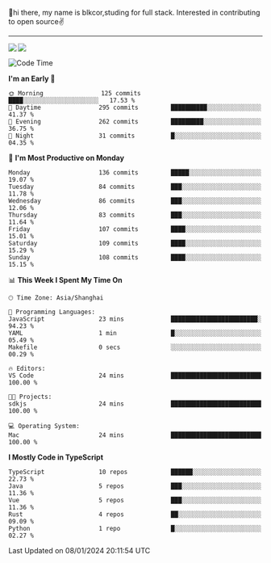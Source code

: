 👋hi there, my name is blkcor,studing for full stack.
Interested in contributing to open source✌️

<hr/>

![](https://github-readme-stats.vercel.app/api?username=blkcor)
<a href="https://github.com/blkcor/github-readme-stats">
    <img align="left" src="https://github-readme-stats.vercel.app/api/top-langs/?username=blkcor&hide=jupyter%20notebook,shaderlab,tex,c%23&langs_count=9" />
</a>


<!--START_SECTION:waka-->
![Code Time](http://img.shields.io/badge/Code%20Time-827%20hrs%2056%20mins-blue)

**I'm an Early 🐤** 

```text
🌞 Morning                125 commits         ████░░░░░░░░░░░░░░░░░░░░░   17.53 % 
🌆 Daytime                295 commits         ██████████░░░░░░░░░░░░░░░   41.37 % 
🌃 Evening                262 commits         █████████░░░░░░░░░░░░░░░░   36.75 % 
🌙 Night                  31 commits          █░░░░░░░░░░░░░░░░░░░░░░░░   04.35 % 
```
📅 **I'm Most Productive on Monday** 

```text
Monday                   136 commits         █████░░░░░░░░░░░░░░░░░░░░   19.07 % 
Tuesday                  84 commits          ███░░░░░░░░░░░░░░░░░░░░░░   11.78 % 
Wednesday                86 commits          ███░░░░░░░░░░░░░░░░░░░░░░   12.06 % 
Thursday                 83 commits          ███░░░░░░░░░░░░░░░░░░░░░░   11.64 % 
Friday                   107 commits         ████░░░░░░░░░░░░░░░░░░░░░   15.01 % 
Saturday                 109 commits         ████░░░░░░░░░░░░░░░░░░░░░   15.29 % 
Sunday                   108 commits         ████░░░░░░░░░░░░░░░░░░░░░   15.15 % 
```


📊 **This Week I Spent My Time On** 

```text
🕑︎ Time Zone: Asia/Shanghai

💬 Programming Languages: 
JavaScript               23 mins             ████████████████████████░   94.23 % 
YAML                     1 min               █░░░░░░░░░░░░░░░░░░░░░░░░   05.49 % 
Makefile                 0 secs              ░░░░░░░░░░░░░░░░░░░░░░░░░   00.29 % 

🔥 Editors: 
VS Code                  24 mins             █████████████████████████   100.00 % 

🐱‍💻 Projects: 
sdkjs                    24 mins             █████████████████████████   100.00 % 

💻 Operating System: 
Mac                      24 mins             █████████████████████████   100.00 % 
```

**I Mostly Code in TypeScript** 

```text
TypeScript               10 repos            ██████░░░░░░░░░░░░░░░░░░░   22.73 % 
Java                     5 repos             ███░░░░░░░░░░░░░░░░░░░░░░   11.36 % 
Vue                      5 repos             ███░░░░░░░░░░░░░░░░░░░░░░   11.36 % 
Rust                     4 repos             ██░░░░░░░░░░░░░░░░░░░░░░░   09.09 % 
Python                   1 repo              █░░░░░░░░░░░░░░░░░░░░░░░░   02.27 % 
```




 Last Updated on 08/01/2024 20:11:54 UTC
<!--END_SECTION:waka-->


